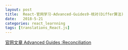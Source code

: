 ```yaml
---
layout: post
title:  React-官网学习-Advanced-Guides9-核对(Differ算法)
date:   2018-5-21
categories: react_learnning
tags: [translations_React.js]
---
```

<big></big>


[官网文章 Advanced Guides :Reconciliation](https://reactjs.org/docs/reconciliation.html)



